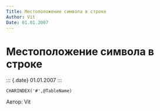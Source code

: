 ```yaml
---
Title: Местоположение символа в строке
Author: Vit
Date: 01.01.2007
---
```



Местоположение символа в строке
===============================

::: {.date}
01.01.2007
:::

    CHARINDEX('#',@TableName)

Автор: Vit
